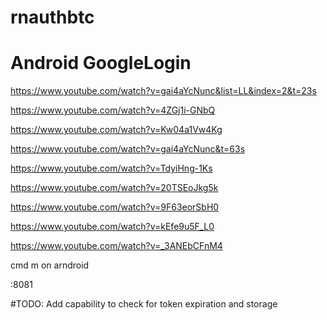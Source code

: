 # rnauthbtc

# Android GoogleLogin

https://www.youtube.com/watch?v=gai4aYcNunc&list=LL&index=2&t=23s

https://www.youtube.com/watch?v=4ZGj1i-GNbQ

https://www.youtube.com/watch?v=Kw04a1Vw4Kg

https://www.youtube.com/watch?v=gai4aYcNunc&t=63s

https://www.youtube.com/watch?v=TdyiHng-1Ks

https://www.youtube.com/watch?v=20TSEoJkg5k

https://www.youtube.com/watch?v=9F63eorSbH0

https://www.youtube.com/watch?v=kEfe9u5F_L0

https://www.youtube.com/watch?v=_3ANEbCFnM4

cmd m on arndroid

<ip>:8081

#TODO: Add capability to check for token expiration and storage
